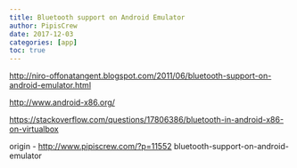```yaml
---
title: Bluetooth support on Android Emulator
author: PipisCrew
date: 2017-12-03
categories: [app]
toc: true
---
```


http://niro-offonatangent.blogspot.com/2011/06/bluetooth-support-on-android-emulator.html

http://www.android-x86.org/

https://stackoverflow.com/questions/17806386/bluetooth-in-android-x86-on-virtualbox

origin - http://www.pipiscrew.com/?p=11552 bluetooth-support-on-android-emulator